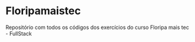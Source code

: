 # Floripamaistec
Repositório com todos os códigos dos exercícios do curso Floripa mais tec - FullStack
